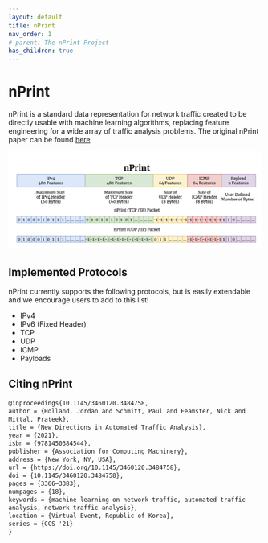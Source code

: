 ```yaml
---
layout: default
title: nPrint
nav_order: 1
# parent: The nPrint Project
has_children: true
---
```


# nPrint

nPrint is a standard data representation for network traffic created to be directly usable with machine learning algorithms, replacing feature engineering for a wide array of traffic analysis problems. The original nPrint paper can be found [here](https://arxiv.org/pdf/2008.02695.pdf)

![nPrint](nprint.png)

## Implemented Protocols

nPrint currently supports the following protocols, but is easily extendable and we encourage users to add to this list!

* IPv4
* IPv6 (Fixed Header)
* TCP
* UDP
* ICMP
* Payloads 
 

## Citing nPrint
```
@inproceedings{10.1145/3460120.3484758,
author = {Holland, Jordan and Schmitt, Paul and Feamster, Nick and Mittal, Prateek},
title = {New Directions in Automated Traffic Analysis},
year = {2021},
isbn = {9781450384544},
publisher = {Association for Computing Machinery},
address = {New York, NY, USA},
url = {https://doi.org/10.1145/3460120.3484758},
doi = {10.1145/3460120.3484758},
pages = {3366–3383},
numpages = {18},
keywords = {machine learning on network traffic, automated traffic analysis, network traffic analysis},
location = {Virtual Event, Republic of Korea},
series = {CCS '21}
}
```


